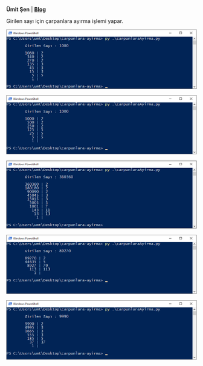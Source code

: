 **Ümit Şen** | **[Blog](http://umitsen.wordpress.com)**

Girilen sayı için çarpanlara ayırma işlemi yapar.

![ornek](/carpanlaraAyirma/ornekler/ornek-01.png)

![ornek](/carpanlaraAyirma/ornekler/ornek-02.png)

![ornek](/carpanlaraAyirma/ornekler/ornek-03.png)

![ornek](/carpanlaraAyirma/ornekler/ornek-04.png)

![ornek](/carpanlaraAyirma/ornekler/ornek-05.png)

